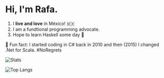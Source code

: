 # Hi, I'm Rafa.

1. I **live and love** in México! :mexico:
2. I am a fundtional programming advocate.
3. Hope to learn Haskell some day :monocle_face:

:clown_face: Fun fact: I started coding in C# back in 2010 and then (2015) I changed .Net for Scala. #NoRegrets

![Stats](https://github-readme-stats.vercel.app/api?username=Rafailong&count_private=true&show_icons=true&theme=default)

![Top Langs](https://github-readme-stats.vercel.app/api/top-langs?username=Rafailong&count_private=true&show_icons=true&theme=default)
